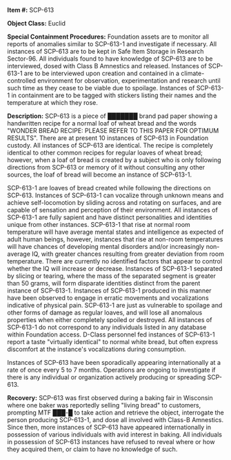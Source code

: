 **Item #:** SCP-613

**Object Class:** Euclid

**Special Containment Procedures:** Foundation assets are to monitor all reports of anomalies similar to SCP-613-1 and investigate if necessary. All instances of SCP-613 are to be kept in Safe Item Storage in Research Sector-96. All individuals found to have knowledge of SCP-613 are to be interviewed, dosed with Class B Amnestics and released. Instances of SCP-613-1 are to be interviewed upon creation and contained in a climate-controlled environment for observation, experimentation and research until such time as they cease to be viable due to spoilage. Instances of SCP-613-1 in containment are to be tagged with stickers listing their names and the temperature at which they rose.

**Description:** SCP-613 is a piece of ███████ brand pad paper showing a handwritten recipe for a normal loaf of wheat bread and the words "WONDER BREAD RECIPE: PLEASE REFER TO THIS PAPER FOR OPTIMUM RESULTS". There are at present 10 instances of SCP-613 in Foundation custody. All instances of SCP-613 are identical. The recipe is completely identical to other common recipes for regular loaves of wheat bread; however, when a loaf of bread is created by a subject who is only following directions from SCP-613 or memory of it without consulting any other sources, the loaf of bread will become an instance of SCP-613-1.

SCP-613-1 are loaves of bread created while following the directions on SCP-613. Instances of SCP-613-1 can vocalize through unknown means and achieve self-locomotion by sliding across and rotating on surfaces, and are capable of sensation and perception of their environment. All instances of SCP-613-1 are fully sapient and have distinct personalities and identities unique from other instances. SCP-613-1 that rise at normal room temperature will have average mental states and intelligence as expected of adult human beings, however, instances that rise at non-room temperatures will have chances of developing mental disorders and/or increasingly non-average IQ, with greater chances resulting from greater deviation from room temperature. There are currently no identified factors that appear to control whether the IQ will increase or decrease. Instances of SCP-613-1 separated by slicing or tearing, where the mass of the separated segment is greater than 50 grams, will form disparate identities distinct from the parent instance of SCP-613-1. Instances of SCP-613-1 produced in this manner have been observed to engage in erratic movements and vocalizations indicative of physical pain. SCP-613-1 are just as vulnerable to spoilage and other forms of damage as regular loaves, and will lose all anomalous properties when either completely spoiled or destroyed. All instances of SCP-613-1 do not correspond to any individuals listed in any database within Foundation access. D-Class personnel fed instances of SCP-613-1 report a taste "virtually identical" to normal white bread, but often express discomfort at the instance's vocalizations during consumption.

Instances of SCP-613 have been sporadically appearing internationally at a rate of once every 5 to 7 months. Operations are ongoing to investigate if there is any individual or organization actively producing or spreading SCP-613.

**Recovery:** SCP-613 was first observed during a baking fair in Wisconsin where one baker was reportedly selling "living bread" to customers, prompting MTF ███-█ to take action and retrieve the object, interrogate the person producing SCP-613-1, and dose all involved with Class-B Amnestics. Since then, more instances of SCP-613 have appeared internationally in possession of various individuals with avid interest in baking. All individuals in possession of SCP-613 instances have refused to reveal where or how they acquired them, or claim to have no knowledge of such.